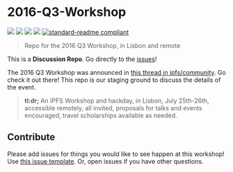 # 2016-Q3-Workshop

[![](https://img.shields.io/badge/made%20by-Protocol%20Labs-blue.svg?style=flat-square)](http://ipn.io)
[![](https://img.shields.io/badge/project-IPFS-blue.svg?style=flat-square)](http://ipfs.io/)
[![](https://img.shields.io/badge/freenode-%23ipfs-blue.svg?style=flat-square)](http://webchat.freenode.net/?channels=%23ipfs)
[![](https://img.shields.io/badge/discussion_repo-go_to_issues-brightgreen.svg?style=flat-square)](https://github.com/ipfs/apps/issues)
[![standard-readme compliant](https://img.shields.io/badge/standard--readme-OK-green.svg?style=flat-square)](https://github.com/RichardLitt/standard-readme)

> Repo for the 2016 Q3 Workshop, in Lisbon and remote

This is a **Discussion Repo**. Go directly to the [issues](//github.com/ipfs/2016-Q3-Workshop/issues)!

The 2016 Q3 Workshop was announced in [this thread in ipfs/community](https://github.com/ipfs/community/issues/142). Go check it out there! This repo is our staging ground to discuss the details of the event.

> **tl:dr;** An IPFS Workshop and hackday, in Lisbon, July 25th-26th, accessible remotely, all invited, proposals for talks and events encouraged, travel scholarships available as needed.

## Contribute

Please add issues for things you would like to see happen at this workshop! Use [this issue template](https://github.com/ipfs/2016-Q3-Workshop/issues/3). Or, open issues if you have other questions.
